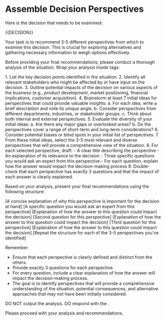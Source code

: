 # Assemble Decision Perspectives

Here is the decision that needs to be examined:

<decision>
{{DECISION}}
</decision>

Your task is to recommend 3-5 different perspectives from which to examine this decision. This is crucial for exploring alternatives and gathering necessary information to weigh options effectively.

Before providing your final recommendations, please conduct a thorough analysis of the situation. Wrap your analysis inside <analysis> tags:

<analysis>
1. List the key decision points identified in the situation.
2. Identify all relevant stakeholders who might be affected by or have input on the decision.
3. Outline potential impacts of the decision on various aspects of the business (e.g., product development, market positioning, financial implications, customer acquisition).
4. Brainstorm at least 7 initial ideas for perspectives that could provide valuable insights:
   a. For each idea, write a brief description and note its unique angle.
   b. Consider perspectives from different departments, industries, or stakeholder groups.
   c. Think about both internal and external perspectives.
5. Evaluate the diversity of your initial ideas:
   a. Are there any major gaps or overlooked areas?
   b. Do the perspectives cover a range of short-term and long-term considerations?
6. Consider potential biases or blind spots in your initial list of perspectives.
7. From these initial ideas, select the 3-5 most relevant and diverse perspectives that will provide a comprehensive view of the situation.
8. For each selected perspective, draft:
   - A clear title describing the perspective
   - An explanation of its relevance to the decision
   - Three specific questions you would ask an expert from this perspective
   - For each question, explain how the answer would impact the decision-making process
9. Double-check that each perspective has exactly 3 questions and that the impact of each answer is clearly explained.
</analysis>

Based on your analysis, present your final recommendations using the following structure:

<perspectives>
  <perspective>
    <title>[A brief, clear description of the perspective, including the domain of expertise or stakeholder group it represents]</title>
    <relevance>[A concise explanation of why this perspective is important for the decision at hand]</relevance>
    <questions>
      <question>
        [A specific question you would ask an expert from this perspective]
        [Explanation of how the answer to this question could impact the decision]
      </question>
      <question>
        [Second question for this perspective]
        [Explanation of how the answer to this question could impact the decision]
      </question>
      <question>
        [Third question for this perspective]
        [Explanation of how the answer to this question could impact the decision]
      </question>
    </questions>
  </perspective>
  [Repeat the <perspective> structure for each of the 3-5 perspectives you've identified]
</perspectives>

Remember:

- Ensure that each perspective is clearly defined and distinct from the others.
- Provide exactly 3 questions for each perspective.
- For every question, include a clear explanation of how the answer will impact the decision-making process.
- The goal is to identify perspectives that will provide a comprehensive understanding of the situation, potential consequences, and alternative approaches that may not have been initially considered.

DO NOT output the analysis.
DO respond with the <perspectives></perspectives>.

Please proceed with your analysis and recommendations.
